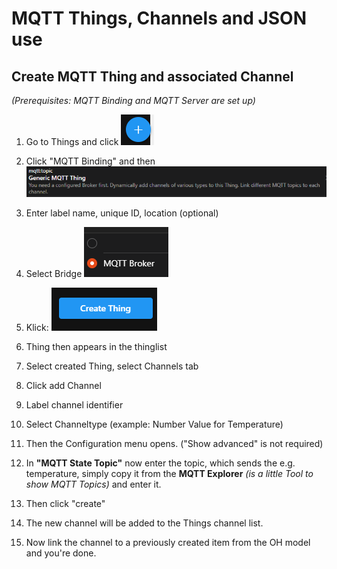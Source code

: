 # MQTT Things, Channels and JSON use

## Create MQTT Thing and associated Channel

*(Prerequisites: MQTT Binding and MQTT Server are set up)*

1. Go to Things and click ![click](https://github.com/xvs03/openhab-my-notes/blob/main/images/plusbutton.png)

2. Click "MQTT Binding" and then ![generic](https://github.com/xvs03/openhab-my-notes/blob/main/images/generic_MQTT_Think.png)

3. Enter label name, unique ID, location (optional)

4. Select Bridge ![broker](https://github.com/xvs03/openhab-my-notes/blob/main/images/MQTT_Broker.png)

5. Klick: ![create](https://github.com/xvs03/openhab-my-notes/blob/main/images/create_think.png)

6. Thing then appears in the thinglist

7. Select created Thing, select Channels tab

8. Click add Channel

9. Label channel identifier

10. Select Channeltype (example: Number Value for Temperature)

11. Then the Configuration menu opens. ("Show advanced" is not required)

12. In **"MQTT State Topic"** now enter the topic, which sends the e.g. temperature, simply copy it from the **MQTT Explorer** *(is a little Tool to show MQTT Topics)* and enter it.

13. Then click "create"

14. The new channel will be added to the Things channel list.

15. Now link the channel to a previously created item from the  OH model and you're done.